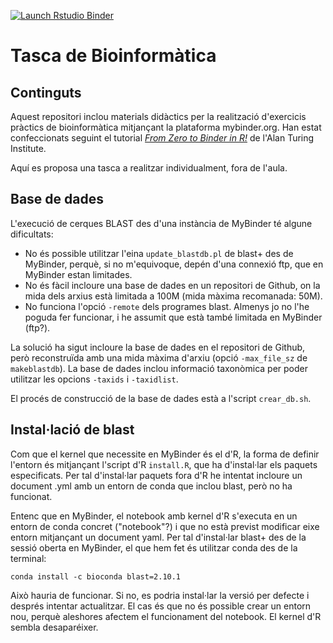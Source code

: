   <!-- badges: start -->
  [![Launch Rstudio Binder](http://mybinder.org/badge_logo.svg)](https://mybinder.org/v2/gh/IgnasiLucas/Tasca/soca?urlpath=lab)
  <!-- badges: end -->

# Tasca de Bioinformàtica

## Continguts

Aquest repositori inclou materials didàctics per la realització d'exercicis pràctics
de bioinformàtica mitjançant la plataforma mybinder.org. Han estat confeccionats
seguint el tutorial [*From Zero to Binder in R!*](https://the-turing-way.netlify.app/communication/binder/zero-to-binder.html)
de l'Alan Turing Institute.

Aquí es proposa una tasca a realitzar individualment, fora de l'aula.

## Base de dades

L'execució de cerques BLAST des d'una instància de MyBinder té algune dificultats:

- No és possible utilitzar l'eina `update_blastdb.pl` de blast+ des de MyBinder,
  perquè, si no m'equivoque, depén d'una connexió ftp, que en MyBinder estan limitades.
- No és fàcil incloure una base de dades en un repositori de Github, on la mida dels
  arxius està limitada a 100M (mida màxima recomanada: 50M).
- No funciona l'opció `-remote` dels programes blast. Almenys jo no l'he poguda fer
  funcionar, i he assumit que està també limitada en MyBinder (ftp?).

La solució ha sigut incloure la base de dades en el repositori de Github, però reconstruïda
amb una mida màxima d'arxiu (opció `-max_file_sz` de `makeblastdb`). La base de dades inclou
informació taxonòmica per poder utilitzar les opcions `-taxids` i `-taxidlist`.

El procés de construcció de la base de dades està a l'script `crear_db.sh`.

## Instal·lació de blast

Com que el kernel que necessite en MyBinder és el d'R, la forma de definir l'entorn
és mitjançant l'script d'R `install.R`, que ha d'instal·lar els paquets especificats.
Per tal d'instal·lar paquets fora d'R he intentat incloure un document .yml amb un
entorn de conda que inclou blast, però no ha funcionat.

Entenc que en MyBinder, el notebook amb kernel d'R s'executa en un entorn de conda
concret ("notebook"?) i que no està previst modificar eixe entorn mitjançant un
document yaml. Per tal d'instal·lar blast+ des de la sessió oberta en MyBinder,
el que hem fet és utilitzar conda des de la terminal:

`conda install -c bioconda blast=2.10.1`

Això hauria de funcionar. Si no, es podria instal·lar la versió per defecte i
després intentar actualitzar. El cas és que no és possible crear un entorn nou,
perquè aleshores afectem el funcionament del notebook. El kernel d'R sembla
desaparéixer.

